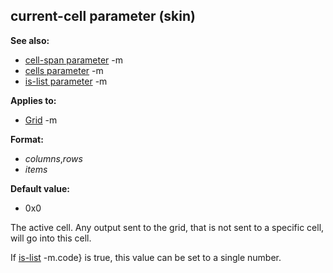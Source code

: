 ## current-cell parameter (skin)
**See also:**
*   [cell-span parameter](/ref/%7Bskin%7D/param/cell-span.md) -m
*   [cells parameter](/ref/%7Bskin%7D/param/cells.md) -m
*   [is-list parameter](/ref/%7Bskin%7D/param/is-list.md) -m
<!-- -->
**Applies to:**
*   [Grid](/ref/%7Bskin%7D/control/grid.md) -m
<!-- -->
**Format:**
*   *columns*,*rows*
*   *items*
<!-- -->
**Default value:**
*   0x0


The active cell. Any output sent to the grid, that is not sent
to a specific cell, will go into this cell. 

If
[is-list](/ref/%7Bskin%7D/param/is-list.md) -m.code} is true, this value can be
set to a single number.